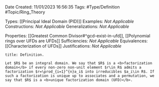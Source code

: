 <div class="topSpace"></div>

Date Created: 11/01/2023 16:56:35
Tags: #Type/Definition #Topic/Ring_Theory

Types: [[Principal Ideal Domain (PID)]]
Examples: <i>Not Applicable</i>
Constructions: <i>Not Applicable</i>
Generalizations: <i>Not Applicable</i>

Properties: [[Greatest Common Divisor#^gcd-exist-in-ufd]], [[Polynomial rings over UFDs are UFDs]]
Sufficiencies: <i>Not Applicable</i>
Equivalences: [[Characterization of UFDs]]
Justifications: <i>Not Applicable</i>

``` ad-Definition
title: Definition.

Let $R$ be an integral domain. We say that $R$ is a <b>factorization domain</b> if every non-zero non-unit element $r\in R$ admits a factorization $r=\prod_{i=1}^{n}a_i$ into irreducibles $a_i\in R$. If such a factorization is unique up to associates and a permutation, we say that $R$ is a <b>unique factorization domain (UFD)</b>.

```
